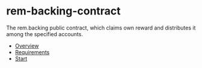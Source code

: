 # rem-backing-contract
The rem.backing public contract, which claims own reward and distributes it among the specified accounts.


  * [Overview](#Overview)
  * [Requirements](#Requirements)
  * [Start](#Start)
